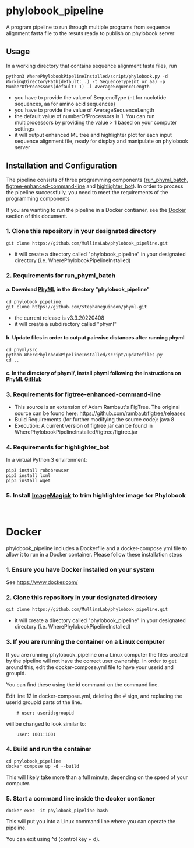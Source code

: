 # phylobook_pipeline
A program pipeline to run through multiple programs from sequence alignment fasta file to the resuts ready to publish on phylobook server

## Usage
In a working directory that contains sequence alignment fasta files, run
````
python3 WherePhylobookPipelineInstalled/script/phylobook.py -d WorkingDirectoryPath(default: .) -t SequenceType(nt or aa) -p NumberOfProcessors(default: 1) -l AverageSequenceLength
````
  - you have to provide the value of SequencType (nt for nuclotide sequences, aa for amino acid sequences)
  - you have to provide the value of AverageSequenceLength
  - the default value of numberOfProcessors is 1. You can run multiprocessors by providing the value > 1 based on your computer settings
  - it will output enhanced ML tree and highlighter plot for each input sequence alignment file, ready for display and manipulate on phylobook server

## Installation and Configuration
The pipeline consists of three programming components ([run_phyml_batch](https://github.com/MullinsLab/run_phyml_batch), [figtree-enhanced-command-line](https://github.com/MullinsLab/figtree-enhanced-command-line) and [highlighter_bot](https://github.com/MullinsLab/highlighter_bot)). In order to process the pipeline successfully, you need to meet the requirements of the programming components

If you are wanting to run the pipeline in a Docker contianer, see the [Docker](#docker) section of this document.

### 1. Clone this repository in your designated directory
```
git clone https://github.com/MullinsLab/phylobook_pipeline.git
```
  - it will create a directory called "phylobook_pipeline" in your designated directory (i.e. WherePhylobookPipelineInstalled)

### 2. Requirements for run_phyml_batch

#### a. Download [PhyML](https://github.com/stephaneguindon/phyml) in the directory "phylobook_pipeline"
```
cd phylobook_pipeline
git clone https://github.com/stephaneguindon/phyml.git
```
  - the current release is v3.3.20220408
  - it will create a subdirectory called "phyml"

#### b. Update files in order to output pairwise distances after running phyml
```
cd phyml/src
python WherePhylobookPipelineInstalled/script/updatefiles.py
cd ..
```

#### c. In the directory of phyml/, install phyml following the instructions on PhyML [GitHub](https://github.com/stephaneguindon/phyml)

### 3. Requirements for figtree-enhanced-command-line 
 - This source is an extension of Adam Rambaut's FigTree.  The original source can be found here:
https://github.com/rambaut/figtree/releases
 - Build Requirements (for further modifying the source code): java 8
 - Execution: A current version of figtree.jar can be found in WherePhylobookPipelineInstalled/figtree/figtree.jar

### 4. Requirements for highlighter_bot 
In a virtual Python 3 environment:
```
pip3 install robobrowser
pip3 install lxml
pip3 install wget
```

### 5. Install [ImageMagick](https://imagemagick.org/script/download.php) to trim highlighter image for Phylobook

&nbsp;
# Docker

phylobook_pipeline includes a Dockerfile and a docker-compose.yml file to allow it to run in a Docker container. Please follow these installation steps  

### 1. Ensure you have Docker installed on your system
See https://www.docker.com/

### 2. Clone this repository in your designated directory
```
git clone https://github.com/MullinsLab/phylobook_pipeline.git
```
  - it will create a directory called "phylobook_pipeline" in your designated directory (i.e. WherePhylobookPipelineInstalled)

### 3. If you are running the container on a Linux computer
If you are running phylobook_pipeline on a Linux computer the files created by the pipeline will not have the correct user ownership.  In order to get around this, edit the docker-compose.yml file to have your userid and groupid.

You can find these using the id command on the command line.

Edit line 12 in docker-compose.yml, deleting the # sign, and replacing the userid:groupid parts of the line. 
```
    # user: userid:groupid
```
will be changed to look similar to:
```
    user: 1001:1001
```

### 4. Build and run the container
```
cd phylobook_pipeline
docker compose up -d --build
```
This will likely take more than a full minute, depending on the speed of your computer.

### 5. Start a command line inside the docker contianer
```
docker exec -it phylobook_pipeline bash
```
This will put you into a Linux command line where you can operate the pipeline.

You can exit using ^d (control key + d).